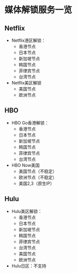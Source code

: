 # 媒体解锁服务一览

## Netflix

* Netflix港区解锁：
  * 香港节点
  * 日本节点
  * 新加坡节点
  * 韩国节点
  * 菲律宾节点
  * 台湾节点
* Netflix美区解锁
  * 美国节点
  * 欧洲节点

## HBO

* HBO Go香港解锁：
  * 香港节点
  * 日本节点
  * 新加坡节点
  * 韩国节点
  * 菲律宾节点
  * 台湾节点
* HBO Now美国
  * 美国节点（不稳定）
  * 欧洲节点（不稳定）
  * 美国2,3（原生IP）

## Hulu

* Hulu美区解锁：
  * 香港节点
  * 日本节点
  * 新加坡节点
  * 韩国节点
  * 菲律宾节点
  * 台湾节点
  * 美国节点
  * 欧洲节点
* Hulu日区：不支持


